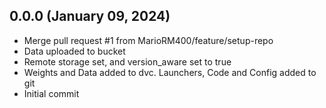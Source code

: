 ## 0.0.0 (January 09, 2024)
  - Merge pull request #1 from MarioRM400/feature/setup-repo
  - Data uploaded to bucket
  - Remote storage set, and version_aware set to true
  - Weights and Data added to dvc. Launchers, Code and Config added to git
  - Initial commit

